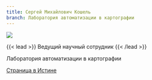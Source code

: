 ```yaml
---
title: Сергей Михайлович Кошель
branch: Лаборатория автоматизации в картографии
---
```

![](img/ksm.jpg)

{{< lead >}} Ведущий научный сотрудник {{< /lead >}}

Лаборатория автоматизации в картографии

[Страница в Истине](https://istina.msu.ru/workers/427283)